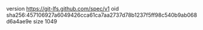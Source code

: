 version https://git-lfs.github.com/spec/v1
oid sha256:457106927a6049426cca61ca7aa2737d78b1237f5ff98c540b9ab068d6a4ae9e
size 1049
